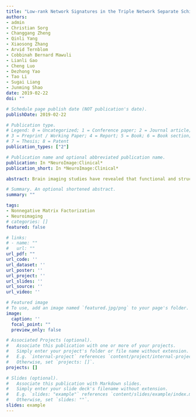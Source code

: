 ```yaml
---
title: "Low-rank Network Signatures in the Triple Network Separate Schizophrenia and Major Depressive Disorder"
authors:
- admin
- Christian Sorg
- Changgang Zheng
- Qinli Yang
- Xiaosong Zhang
- Arvid Ternblom
- Cobbinah Bernard Mawuli
- Lianli Gao
- Cheng Luo
- Dezhong Yao
- Tao Li
- Sugai Liang
- Junming Shao
date: 2019-02-22
doi: ""

# Schedule page publish date (NOT publication's date).
publishDate: 2019-02-22

# Publication type.
# Legend: 0 = Uncategorized; 1 = Conference paper; 2 = Journal article;
# 3 = Preprint / Working Paper; 4 = Report; 5 = Book; 6 = Book section;
# 7 = Thesis; 8 = Patent
publication_types: ["2"]

# Publication name and optional abbreviated publication name.
publication: In *NeuroImage:Clinical*
publication_short: In *NeuroImage:Clinical*

abstract: Brain imaging studies have revealed that functional and structural brain connectivity in the so-called triple network (i.e., default mode network (DMN), salience network (SN) and central executive network (CEN)) are consistently altered in schizophrenia. However, similar changes have also been found in patients with major depressive disorder, prompting the question of specific triple network signatures for the two disorders. In this study, we proposed Supervised Convex Nonnegative Matrix Factorization (SCNMF) to extract distributed multimodal brain patterns. These patterns distinguish schizophrenia and major depressive disorder in a latent lowdimensional space of the triple brain network. Specifically, 21 patients of schizophrenia and 25 patients of major depressive disorder were assessed by T1-weighted, diffusion-weighted, and resting-state functional MRIs. Individual structural and functional connectivity networks, based on pre-defined regions of the triple network were constructed, respectively. Afterwards, SCNMF was employed to extract the discriminative patterns. Experiments indicate that SCNMF allows extracting the low-rank discriminative patterns between the two disorders, achieving a classification accuracy of 82.6% based on the extracted functional and structural abnormalities with support vector machine. Experimental results show the specific brain patterns for schizophrenia and major depressive disorder that are multi-modal, complex, and distributed in the triple network. Parts of the prefrontal cortex including superior frontal gyri showed variation between patients with schizophrenia and major depression due to structural properties. In terms of functional properties, the middle cingulate cortex, inferior parietal lobule, and cingulate cortex were the most discriminative regions.

# Summary. An optional shortened abstract.
summary: ""

tags:
- Nonnegative Matrix Factorization
- Neuroimaging
# categories: []
featured: false

# links:
# - name: ""
#   url: ""
url_pdf: ""
url_code: ''
url_dataset: ''
url_poster: ''
url_project: ''
url_slides: ''
url_source: ''
url_video: ''

# Featured image
# To use, add an image named `featured.jpg/png` to your page's folder. 
image:
  caption: ''
  focal_point: ""
  preview_only: false

# Associated Projects (optional).
#   Associate this publication with one or more of your projects.
#   Simply enter your project's folder or file name without extension.
#   E.g. `internal-project` references `content/project/internal-project/index.md`.
#   Otherwise, set `projects: []`.
projects: []

# Slides (optional).
#   Associate this publication with Markdown slides.
#   Simply enter your slide deck's filename without extension.
#   E.g. `slides: "example"` references `content/slides/example/index.md`.
#   Otherwise, set `slides: ""`.
slides: example
---
```


